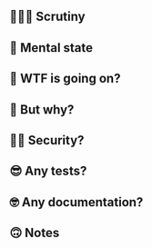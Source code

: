 ## 🕵🏼‍♀️ Scrutiny
<!-- What level of code review do you want? -->


## 🧠 Mental state
<!-- How sound of mind are you today - out of 5. (This includes hangover, feeling a bit icky, lack of sleep etc..) -->
<!-- Basically how much do you trust yourself today, encourage people to double check things so we don't ship bugs -->


## 🤯 WTF is going on?
<!-- Explain what happens in this PR. -->


## 🧐 But why?
<!-- Explain why this PR is happening. -->


## 👮‍♂️ Security?
<!-- Does your change require new IAMs eg Dynamodb actions? -->
<!-- Do the IAMs grant the least privilege needed? -->
<!-- Are secrets stored in secrets manager and named clearly? -->


## 😎 Any tests?
<!-- If you don't have tests, should you add tests? -->


## 🤓 Any documentation?
<!-- Have you added any new or updated any existing documentation? -->


## 🙃 Notes
<!-- Anything to add! -->
